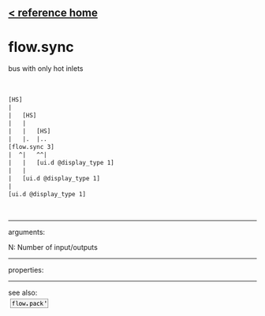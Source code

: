 [< reference home](ceammc_lib.html)
---

# flow.sync


bus with only hot inlets

```


[HS]
|
|   [HS]
|   |
|   |   [HS]
|   |.  |..
[flow.sync 3]
|  ^|   ^^|
|   |   [ui.d @display_type 1]
|   |
|   [ui.d @display_type 1]
|
[ui.d @display_type 1]

            
```

---
arguments:

N: Number of
            input/outputs<br>

---
properties:


---
see also:<br>
[![flow.pack&#39;](img/object_flow.pack&#39;.png)](flow.pack'.html)
